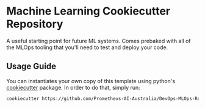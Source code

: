 # Machine Learning Cookiecutter Repository
A useful starting point for future ML systems. Comes prebaked with all of the
MLOps tooling that you'll need to test and deploy your code.

## Usage Guide
You can instantiates your own copy of this template using python's 
[cookiecutter](https://github.com/cookiecutter/cookiecutter) package. In order
to do that, simply run:

```bash
cookiecutter https://github.com/Prometheus-AI-Australia/DevOps-MLOps-Repository-Template.git
```
